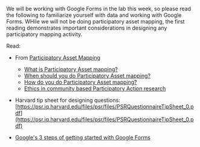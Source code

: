 We will be working with Google Forms in the lab this week, so please read the following to familiarize yourself with data and working with Google Forms. WHile we will not be doing participatory asset mapping, the first reading demonstrates important considerations in designing any participatory mapping activity.

Read:
- From [Participatory Asset Mapping](https://www.communityscience.com/knowledge4equity/AssetMappingToolkit.pdf)
  - [What is Participatory Asset mapping?](https://www.communityscience.com/knowledge4equity/AssetMappingToolkit.pdf#CRL_TOOLKIT_AssetMapping_4_2012.indd%3A.15491)
  - [When should you do Participatory Asset mapping?](https://www.communityscience.com/knowledge4equity/AssetMappingToolkit.pdf#CRL_TOOLKIT_AssetMapping_4_2012.indd%3A.15504)
  - [How do you do Participatory Asset mapping?](https://www.communityscience.com/knowledge4equity/AssetMappingToolkit.pdf#CRL_TOOLKIT_AssetMapping_4_2012.indd%3A.15526)
  - [Ethics in community based Participatory Action research](https://www.communityscience.com/knowledge4equity/AssetMappingToolkit.pdf#CRL_TOOLKIT_AssetMapping_4_2012.indd%3AEthics%20in%20Community%20Based%20Participatory%20Action%20Research )

- Harvard tip sheet for designing questions:
[https://psr.iq.harvard.edu/files/psr/files/PSRQuestionnaireTipSheet_0.pdf](https://psr.iq.harvard.edu/files/psr/files/PSRQuestionnaireTipSheet_0.pdf)

- [Google's 3 steps of getting started with Google Forms](https://edu.gcfglobal.org/en/google-forms/getting-started-with-google-forms/1/)
